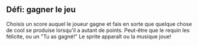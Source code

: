 ## Défi: gagner le jeu

Choisis un score auquel le joueur gagne et fais en sorte que quelque chose de cool se produise lorsqu'il a autant de points. Peut-être que le requin les félicite, ou un "Tu as gagné!" Le sprite apparaît ou la musique joue!